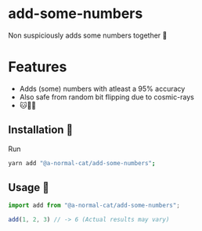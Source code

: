 # add-some-numbers
Non suspiciously adds some numbers together 🚀 

# Features 
 * Adds (some) numbers with atleast a 95% accuracy
 * Also safe from random bit flipping due to cosmic-rays
 * 🐱🤝🐶

## Installation 🧶
Run 
```bash
yarn add "@a-normal-cat/add-some-numbers";
```

## Usage 🧵
```js
import add from "@a-normal-cat/add-some-numbers";

add(1, 2, 3) // -> 6 (Actual results may vary)
```